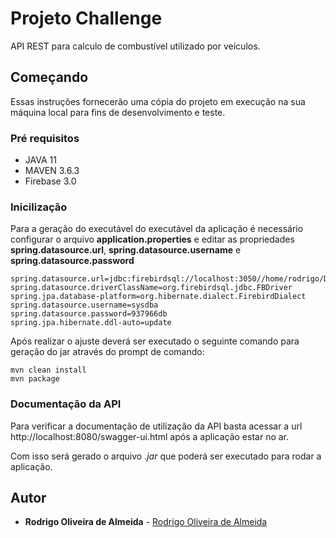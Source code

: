 # Projeto Challenge

API REST para calculo de combustível utilizado por veículos.

## Começando

Essas instruções fornecerão uma cópia do projeto em execução na sua máquina local para fins de desenvolvimento e teste.

### Pré requisitos

- JAVA 11
- MAVEN 3.6.3
- Firebase 3.0


### Inicilização

Para a geração do executável do executável da aplicação é necessário configurar o arquivo **application.properties** e editar as propriedades **spring.datasource.url**, **spring.datasource.username** e **spring.datasource.password** 
```
spring.datasource.url=jdbc:firebirdsql://localhost:3050//home/rodrigo/Desenvolvimento/firebird/challenge.fdb
spring.datasource.driverClassName=org.firebirdsql.jdbc.FBDriver
spring.jpa.database-platform=org.hibernate.dialect.FirebirdDialect
spring.datasource.username=sysdba
spring.datasource.password=937966db
spring.jpa.hibernate.ddl-auto=update
```

Após realizar o ajuste deverá ser executado o seguinte comando para geração do jar através do prompt de comando:

```
mvn clean install
mvn package
```

### Documentação da API

Para verificar a documentação de utilização da API basta acessar a url http://localhost:8080/swagger-ui.html após a aplicação estar no ar.

Com isso será gerado o arquivo *.jar* que poderá ser executado para rodar a aplicação.

## Autor

* **Rodrigo Oliveira de Almeida** - [Rodrigo Oliveira de Almeida](https://github.com/rdgoliveiraa)
